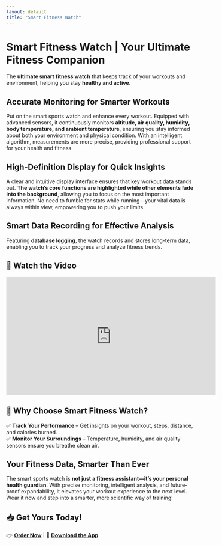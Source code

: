 ```yaml
---
layout: default
title: "Smart Fitness Watch"
---
```

# Smart Fitness Watch | Your Ultimate Fitness Companion
The **ultimate smart fitness watch** that keeps track of your workouts and environment, helping you stay **healthy and active**.

## Accurate Monitoring for Smarter Workouts
Put on the smart sports watch and enhance every workout. Equipped with advanced sensors, it continuously monitors **altitude, air quality, humidity, body temperature, and ambient temperature**, ensuring you stay informed about both your environment and physical condition. With an intelligent algorithm, measurements are more precise, providing professional support for your health and fitness.

## High-Definition Display for Quick Insights
A clear and intuitive display interface ensures that key workout data stands out. **The watch’s core functions are highlighted while other elements fade into the background**, allowing you to focus on the most important information. No need to fumble for stats while running—your vital data is always within view, empowering you to push your limits.

## Smart Data Recording for Effective Analysis
Featuring **database logging**, the watch records and stores long-term data, enabling you to track your progress and analyze fitness trends.

## 🎥 Watch the Video
<iframe width="560" height="315" src="https://www.youtube.com/test" frameborder="0" allowfullscreen></iframe>

## 🚀 Why Choose Smart Fitness Watch?
✅ **Track Your Performance** – Get insights on your workout, steps, distance, and calories burned.  
✅ **Monitor Your Surroundings** – Temperature, humidity, and air quality sensors ensure you breathe clean air.  

## Your Fitness Data, Smarter Than Ever
The smart sports watch is **not just a fitness assistant—it’s your personal health guardian**. With precise monitoring, intelligent analysis, and future-proof expandability, it elevates your workout experience to the next level. Wear it now and step into a smarter, more scientific way of training!

## 📥 Get Yours Today!
👉 **[Order Now](#)** | 📱 **[Download the App](#)**  
